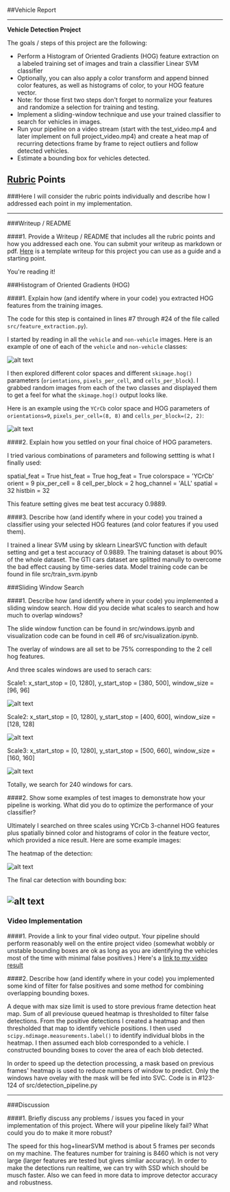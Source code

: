 ##Vehicle Report

---

**Vehicle Detection Project**

The goals / steps of this project are the following:

* Perform a Histogram of Oriented Gradients (HOG) feature extraction on a labeled training set of images and train a classifier Linear SVM classifier
* Optionally, you can also apply a color transform and append binned color features, as well as histograms of color, to your HOG feature vector. 
* Note: for those first two steps don't forget to normalize your features and randomize a selection for training and testing.
* Implement a sliding-window technique and use your trained classifier to search for vehicles in images.
* Run your pipeline on a video stream (start with the test_video.mp4 and later implement on full project_video.mp4) and create a heat map of recurring detections frame by frame to reject outliers and follow detected vehicles.
* Estimate a bounding box for vehicles detected.

[//]: # (Image References)
[image1]: ./output_images/dataset.png
[image2]: ./output_images/hog.png
[image3]: ./output_images/original.png
[image4]: ./output_images/sw1.png
[image5]: ./output_images/sw2.png
[image6]: ./output_images/sw3.png
[image7]: ./output_images/heatmap.png
[image8]: ./output_images/detection.png
[video1]: ./project_video_output.mp4

## [Rubric](https://review.udacity.com/#!/rubrics/513/view) Points
###Here I will consider the rubric points individually and describe how I addressed each point in my implementation.  

---
###Writeup / README

####1. Provide a Writeup / README that includes all the rubric points and how you addressed each one.  You can submit your writeup as markdown or pdf.  [Here](https://github.com/udacity/CarND-Vehicle-Detection/blob/master/writeup_template.md) is a template writeup for this project you can use as a guide and a starting point.  

You're reading it!

###Histogram of Oriented Gradients (HOG)

####1. Explain how (and identify where in your code) you extracted HOG features from the training images.

The code for this step is contained in lines #7 through #24 of the file called `src/feature_extraction.py`).  

I started by reading in all the `vehicle` and `non-vehicle` images.  Here is an example of one of each of the `vehicle` and `non-vehicle` classes:

![alt text][image1]

I then explored different color spaces and different `skimage.hog()` parameters (`orientations`, `pixels_per_cell`, and `cells_per_block`).  I grabbed random images from each of the two classes and displayed them to get a feel for what the `skimage.hog()` output looks like.

Here is an example using the `YCrCb` color space and HOG parameters of `orientations=9`, `pixels_per_cell=(8, 8)` and `cells_per_block=(2, 2)`:


![alt text][image2]

####2. Explain how you settled on your final choice of HOG parameters.

I tried various combinations of parameters and following settting is what I finally used:

spatial_feat = True
hist_feat = True
hog_feat = True
colorspace = 'YCrCb'
orient = 9 
pix_per_cell = 8
cell_per_block = 2
hog_channel = 'ALL'
spatial = 32
histbin = 32

This feature setting gives me beat test accuracy 0.9889.

####3. Describe how (and identify where in your code) you trained a classifier using your selected HOG features (and color features if you used them).

I trained a linear SVM using by sklearn LinearSVC function with default setting and get a test accuracy of 0.9889. 
The training dataset is about 90% of the whole dataset. The GTI cars dataset are splitted manully to overcome the bad effect causing by time-series data. Model training code can be found in file src/train_svm.ipynb

###Sliding Window Search

####1. Describe how (and identify where in your code) you implemented a sliding window search.  How did you decide what scales to search and how much to overlap windows?

The slide window function can be found in src/windows.ipynb and visualization code can be found in cell #6 of src/visualization.ipynb.

The overlay of windows are all set to be 75% corresponding to the 2 cell hog features.

And three scales windows are used to serach cars:

Scale1: x_start_stop = [0, 1280], y_start_stop = [380, 500], window_size = [96, 96]

![alt text][image4]

Scale2: x_start_stop = [0, 1280], y_start_stop = [400, 600], window_size = [128, 128]

![alt text][image5]

Scale3: x_start_stop = [0, 1280], y_start_stop = [500, 660], window_size = [160, 160]

![alt text][image6]

Totally, we search for 240 windows for cars.

####2. Show some examples of test images to demonstrate how your pipeline is working.  What did you do to optimize the performance of your classifier?

Ultimately I searched on three scales using YCrCb 3-channel HOG features plus spatially binned color and histograms of color in the feature vector, which provided a nice result.  Here are some example images:

The heatmap of the detection:

![alt text][image7]

The final car detection with bounding box:

![alt text][image8]
---

### Video Implementation

####1. Provide a link to your final video output.  Your pipeline should perform reasonably well on the entire project video (somewhat wobbly or unstable bounding boxes are ok as long as you are identifying the vehicles most of the time with minimal false positives.)
Here's a [link to my video result](./project_video.mp4)


####2. Describe how (and identify where in your code) you implemented some kind of filter for false positives and some method for combining overlapping bounding boxes. 

A deque with max size limit is used to store previous frame detection heat map. Sum of all previouse queued heatmap is thresholded to filter false detections. From the positive detections I created a heatmap and then thresholded that map to identify vehicle positions.  I then used `scipy.ndimage.measurements.label()` to identify individual blobs in the heatmap.  I then assumed each blob corresponded to a vehicle.  I constructed bounding boxes to cover the area of each blob detected. 

In order to speed up the detection processing, a mask based on previous frames' heatmap is used to reduce numbers of window to predict. Only the windows have ovelay with the mask will be fed into SVC. Code is in #123-124 of src/detection_pipeline.py

---

###Discussion

####1. Briefly discuss any problems / issues you faced in your implementation of this project.  Where will your pipeline likely fail?  What could you do to make it more robust?

The speed for this hog+linearSVM method is about 5 frames per seconds on my machine. The features number for training is 8460 which is not very large (larger features are tested but gives simliar accuracy). In order to make the detections run realtime, we can try with SSD which should be musch faster. Also we can feed in more data to improve detector accuracy and robustness.


